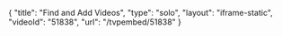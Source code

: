 {
    "title": "Find and Add Videos",
    "type": "solo",
    "layout": "iframe-static",
    "videoId": "51838",
    "url": "\/tvpembed\/51838"
}